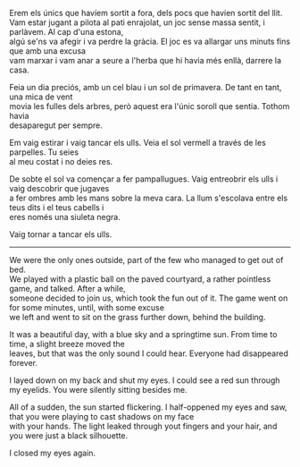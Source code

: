 Erem els únics que havíem sortit a fora, dels pocs que havíen sortit del llit.  
Vam estar jugant a pilota al pati enrajolat, un joc sense massa sentit, i parlàvem. Al cap d'una estona,  
algú se'ns va afegir i va perdre la gràcia. El joc es va allargar uns minuts fins que amb una excusa  
vam marxar i vam anar a seure a l'herba que hi havia més enllà, darrere la casa.  
  
Feia un dia preciós, amb un cel blau i un sol de primavera. De tant en tant, una mica de vent  
movia les fulles dels arbres, però aquest era l'únic soroll que sentia. Tothom havia  
desaparegut per sempre.  
  
Em vaig estirar i vaig tancar els ulls. Veia el sol vermell a través de les parpelles. Tu seies  
al meu costat i no deies res.  
  
De sobte el sol va començar a fer pampallugues. Vaig entreobrir els ulls i vaig descobrir que jugaves  
a fer ombres amb les mans sobre la meva cara. La llum s'escolava entre els teus dits i el teus cabells i  
eres només una siuleta negra.  
  
Vaig tornar a tancar els ulls.  
  
---  
  
We were the only ones outside, part of the few who managed to get out of bed.  
We played with a plastic ball on the paved courtyard, a rather pointless game, and talked. After a while,  
someone decided to join us, which took the fun out of it. The game went on for some minutes, until, with some excuse  
we left and went to sit on the grass further down, behind the building.  
  
It was a beautiful day, with a blue sky and a springtime sun. From time to time, a slight breeze moved the  
leaves, but that was the only sound I could hear. Everyone had disappeared forever.  
  
I layed down on my back and shut my eyes. I could see a red sun through my eyelids. You were silently sitting besides me.  
  
All of a sudden, the sun started flickering. I half-oppened my eyes and saw, that you were playing to cast shadows on my face  
with your hands. The light leaked through yout fingers and your hair, and you were just a black silhouette.  
  
I closed my eyes again.  
  